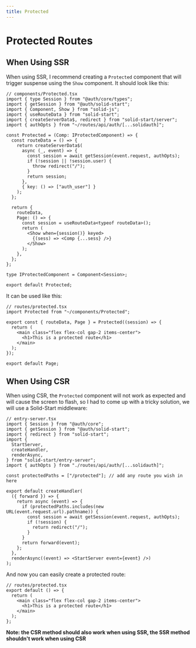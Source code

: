```yaml
---
title: Protected
---
```


# Protected Routes

## When Using SSR

When using SSR, I recommend creating a `Protected` component that will trigger suspense using the `Show` component. It should look like this:


```tsx
// components/Protected.tsx
import { type Session } from "@auth/core/types";
import { getSession } from "@auth/solid-start";
import { Component, Show } from "solid-js";
import { useRouteData } from "solid-start";
import { createServerData$, redirect } from "solid-start/server";
import { authOpts } from "~/routes/api/auth/[...solidauth]";

const Protected = (Comp: IProtectedComponent) => {
  const routeData = () => {
    return createServerData$(
      async (_, event) => {
        const session = await getSession(event.request, authOpts);
        if (!session || !session.user) {
          throw redirect("/");
        }
        return session;
      },
      { key: () => ["auth_user"] }
    );
  };

  return {
    routeData,
    Page: () => {
      const session = useRouteData<typeof routeData>();
      return (
        <Show when={session()} keyed>
          {(sess) => <Comp {...sess} />}
        </Show>
      );
    },
  };
};

type IProtectedComponent = Component<Session>;

export default Protected;
```

It can be used like this:


```tsx
// routes/protected.tsx
import Protected from "~/components/Protected";

export const { routeData, Page } = Protected((session) => {
  return (
    <main class="flex flex-col gap-2 items-center">
      <h1>This is a protected route</h1>
    </main>
  );
});

export default Page;
```

## When Using CSR

When using CSR, the `Protected` component will not work as expected and will cause the screen to flash, so I had to come up with a tricky solution, we will use a Solid-Start middleware:

```tsx
// entry-server.tsx
import { Session } from "@auth/core";
import { getSession } from "@auth/solid-start";
import { redirect } from "solid-start";
import {
  StartServer,
  createHandler,
  renderAsync,
} from "solid-start/entry-server";
import { authOpts } from "./routes/api/auth/[...solidauth]";

const protectedPaths = ["/protected"]; // add any route you wish in here

export default createHandler(
  ({ forward }) => {
    return async (event) => {
      if (protectedPaths.includes(new URL(event.request.url).pathname)) {
        const session = await getSession(event.request, authOpts);
        if (!session) {
          return redirect("/");
        }
      }
      return forward(event);
    };
  },
  renderAsync((event) => <StartServer event={event} />)
);
```

And now you can easily create a protected route:


```tsx
// routes/protected.tsx
export default () => {
  return (
    <main class="flex flex-col gap-2 items-center">
      <h1>This is a protected route</h1>
    </main>
  );
};
```

**Note: the CSR method should also work when using SSR, the SSR method shouldn't work when using CSR**
